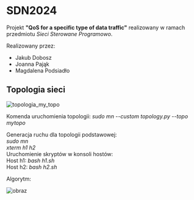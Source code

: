 # SDN2024

Projekt __"QoS for a specific type of data traffic"__ realizowany w ramach przedmiotu _Sieci Sterowane Programowo_.

Realizowany przez:
* Jakub Dobosz
* Joanna Pająk
* Magdalena Podsiadło

## Topologia sieci

![topologia_my_topo](https://github.com/user-attachments/assets/327822bb-de18-4d74-846b-41ffae9960f8)

Komenda uruchomienia topologii:
_sudo mn --custom topology.py --topo mytopo_


Generacja ruchu dla topologii podstawowej:\
*sudo mn*\
*xterm h1 h2*\
Uruchomienie skryptów w konsoli hostów:\
Host h1: *bash h1.sh*\
Host h2: *bash h2.sh*

Algorytm:

![obraz](https://github.com/user-attachments/assets/42db7d91-e2b7-48a6-a4ca-f68a27530ea5)


